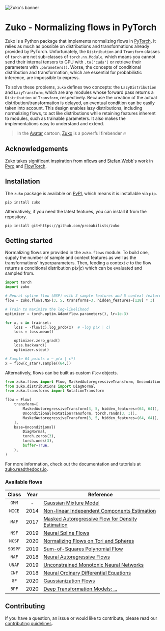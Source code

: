 ![Zuko's banner](https://raw.githubusercontent.com/probabilists/zuko/master/docs/images/banner.svg)

# Zuko - Normalizing flows in PyTorch

Zuko is a Python package that implements normalizing flows in [PyTorch](https://pytorch.org). It relies as much as possible on distributions and transformations already provided by PyTorch. Unfortunately, the `Distribution` and `Transform` classes of `torch` are not sub-classes of `torch.nn.Module`, which means you cannot send their internal tensors to GPU with `.to('cuda')` or retrieve their parameters with `.parameters()`. Worse, the concepts of conditional distribution and transformation, which are essential for probabilistic inference, are impossible to express.

To solve these problems, `zuko` defines two concepts: the `LazyDistribution` and `LazyTransform`, which are any modules whose forward pass returns a `Distribution` or `Transform`, respectively. Because the creation of the actual distribution/transformation is delayed, an eventual condition can be easily taken into account. This design enables lazy distributions, including normalizing flows, to act like distributions while retaining features inherent to modules, such as trainable parameters. It also makes the implementations easy to understand and extend.

> In the [Avatar](https://wikipedia.org/wiki/Avatar:_The_Last_Airbender) cartoon, [Zuko](https://wikipedia.org/wiki/Zuko) is a powerful firebender 🔥

## Acknowledgements

Zuko takes significant inspiration from [nflows](https://github.com/bayesiains/nflows) and [Stefan Webb](https://github.com/stefanwebb)'s work in [Pyro](https://github.com/pyro-ppl/pyro) and [FlowTorch](https://github.com/facebookincubator/flowtorch).

## Installation

The `zuko` package is available on [PyPI](https://pypi.org/project/zuko), which means it is installable via `pip`.

```
pip install zuko
```

Alternatively, if you need the latest features, you can install it from the repository.

```
pip install git+https://github.com/probabilists/zuko
```

## Getting started

Normalizing flows are provided in the `zuko.flows` module. To build one, supply the number of sample and context features as well as the transformations' hyperparameters. Then, feeding a context $c$ to the flow returns a conditional distribution $p(x | c)$ which can be evaluated and sampled from.

```python
import torch
import zuko

# Neural spline flow (NSF) with 3 sample features and 5 context features
flow = zuko.flows.NSF(3, 5, transforms=3, hidden_features=[128] * 3)

# Train to maximize the log-likelihood
optimizer = torch.optim.Adam(flow.parameters(), lr=1e-3)

for x, c in trainset:
    loss = -flow(c).log_prob(x)  # -log p(x | c)
    loss = loss.mean()

    optimizer.zero_grad()
    loss.backward()
    optimizer.step()

# Sample 64 points x ~ p(x | c*)
x = flow(c_star).sample((64,))
```

Alternatively, flows can be built as custom `Flow` objects.

```python
from zuko.flows import Flow, MaskedAutoregressiveTransform, Unconditional
from zuko.distributions import DiagNormal
from zuko.transforms import RotationTransform

flow = Flow(
    transform=[
        MaskedAutoregressiveTransform(3, 5, hidden_features=(64, 64)),
        Unconditional(RotationTransform, torch.randn(3, 3)),
        MaskedAutoregressiveTransform(3, 5, hidden_features=(64, 64)),
    ],
    base=Unconditional(
        DiagNormal,
        torch.zeros(3),
        torch.ones(3),
        buffer=True,
    ),
)
```

For more information, check out the documentation and tutorials at [zuko.readthedocs.io](https://zuko.readthedocs.io).

### Available flows

| Class   | Year | Reference |
|:-------:|:----:|-----------|
| `GMM`   | -    | [Gaussian Mixture Model](https://wikipedia.org/wiki/Mixture_model#Gaussian_mixture_model) |
| `NICE`  | 2014 | [Non-linear Independent Components Estimation](https://arxiv.org/abs/1410.8516) |
| `MAF`   | 2017 | [Masked Autoregressive Flow for Density Estimation](https://arxiv.org/abs/1705.07057) |
| `NSF`   | 2019 | [Neural Spline Flows](https://arxiv.org/abs/1906.04032) |
| `NCSF`  | 2020 | [Normalizing Flows on Tori and Spheres](https://arxiv.org/abs/2002.02428) |
| `SOSPF` | 2019 | [Sum-of-Squares Polynomial Flow](https://arxiv.org/abs/1905.02325) |
| `NAF`   | 2018 | [Neural Autoregressive Flows](https://arxiv.org/abs/1804.00779) |
| `UNAF`  | 2019 | [Unconstrained Monotonic Neural Networks](https://arxiv.org/abs/1908.05164) |
| `CNF`   | 2018 | [Neural Ordinary Differential Equations](https://arxiv.org/abs/1806.07366) |
| `GF`    | 2020 | [Gaussianization Flows](https://arxiv.org/abs/2003.01941) |
| `BPF`   | 2020 | [Deep Transformation Models: ...](https://arxiv.org/abs/2004.00464) |

## Contributing

If you have a question, an issue or would like to contribute, please read our [contributing guidelines](https://github.com/probabilists/zuko/blob/master/CONTRIBUTING.md).
